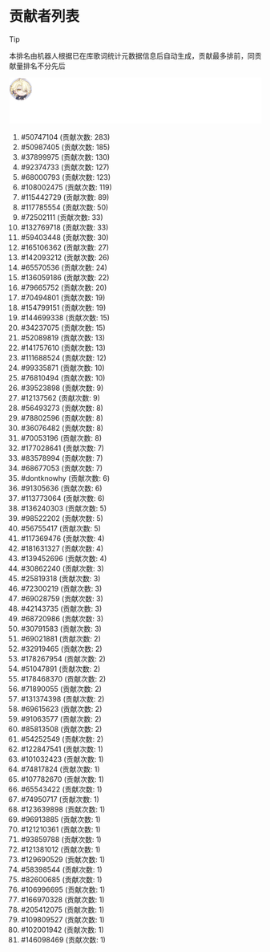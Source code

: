 # 贡献者列表

> [!TIP]
> 本排名由机器人根据已在库歌词统计元数据信息后自动生成，贡献最多排前，同贡献量排名不分先后

![贡献者头像画廊](./CONTRIBUTORS.svg)

1. #50747104 (贡献次数: 283)
2. #50987405 (贡献次数: 185)
3. #37899975 (贡献次数: 130)
4. #92374733 (贡献次数: 127)
5. #68000793 (贡献次数: 123)
6. #108002475 (贡献次数: 119)
7. #115442729 (贡献次数: 89)
8. #117785554 (贡献次数: 50)
9. #72502111 (贡献次数: 33)
10. #132769718 (贡献次数: 33)
11. #59403448 (贡献次数: 30)
12. #165106362 (贡献次数: 27)
13. #142093212 (贡献次数: 26)
14. #65570536 (贡献次数: 24)
15. #136059186 (贡献次数: 22)
16. #79665752 (贡献次数: 20)
17. #70494801 (贡献次数: 19)
18. #154799151 (贡献次数: 19)
19. #144699338 (贡献次数: 15)
20. #34237075 (贡献次数: 15)
21. #52089819 (贡献次数: 13)
22. #141757610 (贡献次数: 13)
23. #111688524 (贡献次数: 12)
24. #99335871 (贡献次数: 10)
25. #76810494 (贡献次数: 10)
26. #39523898 (贡献次数: 9)
27. #12137562 (贡献次数: 9)
28. #56493273 (贡献次数: 8)
29. #78802596 (贡献次数: 8)
30. #36076482 (贡献次数: 8)
31. #70053196 (贡献次数: 8)
32. #177028641 (贡献次数: 7)
33. #83578994 (贡献次数: 7)
34. #68677053 (贡献次数: 7)
35. #dontknowhy (贡献次数: 6)
36. #91305636 (贡献次数: 6)
37. #113773064 (贡献次数: 6)
38. #136240303 (贡献次数: 5)
39. #98522202 (贡献次数: 5)
40. #56755417 (贡献次数: 5)
41. #117369476 (贡献次数: 4)
42. #181631327 (贡献次数: 4)
43. #139452696 (贡献次数: 4)
44. #30862240 (贡献次数: 3)
45. #25819318 (贡献次数: 3)
46. #72300219 (贡献次数: 3)
47. #69028759 (贡献次数: 3)
48. #42143735 (贡献次数: 3)
49. #68720986 (贡献次数: 3)
50. #30791583 (贡献次数: 3)
51. #69021881 (贡献次数: 2)
52. #32919465 (贡献次数: 2)
53. #178267954 (贡献次数: 2)
54. #51047891 (贡献次数: 2)
55. #178468370 (贡献次数: 2)
56. #71890055 (贡献次数: 2)
57. #131374398 (贡献次数: 2)
58. #69615623 (贡献次数: 2)
59. #91063577 (贡献次数: 2)
60. #85813508 (贡献次数: 2)
61. #54252549 (贡献次数: 2)
62. #122847541 (贡献次数: 1)
63. #101032423 (贡献次数: 1)
64. #74817824 (贡献次数: 1)
65. #107782670 (贡献次数: 1)
66. #65543422 (贡献次数: 1)
67. #74950717 (贡献次数: 1)
68. #123639898 (贡献次数: 1)
69. #96913885 (贡献次数: 1)
70. #121210361 (贡献次数: 1)
71. #93859788 (贡献次数: 1)
72. #121381012 (贡献次数: 1)
73. #129690529 (贡献次数: 1)
74. #58398544 (贡献次数: 1)
75. #82600685 (贡献次数: 1)
76. #106996695 (贡献次数: 1)
77. #166970328 (贡献次数: 1)
78. #205412075 (贡献次数: 1)
79. #109809527 (贡献次数: 1)
80. #102001942 (贡献次数: 1)
81. #146098469 (贡献次数: 1)
